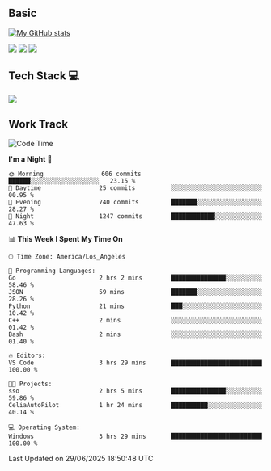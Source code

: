 ## Basic
 
[![My GitHub stats](https://github-readme-stats.vercel.app/api?username=Zzhihon&show_icons=true&theme=purple)](https://github.com/Zzhihon)
 
 [![](https://img.shields.io/badge/website-4493f8?style=for-the-badge&logo=About.me&logoColor=purple)](https://tatakal.com/)
 [![](https://img.shields.io/badge/RSS-4493f8?style=for-the-badge&logo=rss&logoColor=purple)](https://tatakal.com/feed/)
 [![](https://img.shields.io/badge/Email-4493f8?style=for-the-badge&logo=gmail&logoColor=purple)](mailto:bt1q@tatakal.com)

## Tech Stack 💻

<a href="https://skillicons.dev">
  <img src="https://skillicons.dev/icons?i=py,html,css,javascript,bash,java,vue,go,nodejs,cpp" />
</a>

</br>

## Work Track

<!--START_SECTION:waka-->
![Code Time](http://img.shields.io/badge/Code%20Time-419%20hrs%2034%20mins-blue)

**I'm a Night 🦉** 

```text
🌞 Morning                606 commits         ██████░░░░░░░░░░░░░░░░░░░   23.15 % 
🌆 Daytime                25 commits          ░░░░░░░░░░░░░░░░░░░░░░░░░   00.95 % 
🌃 Evening                740 commits         ███████░░░░░░░░░░░░░░░░░░   28.27 % 
🌙 Night                  1247 commits        ████████████░░░░░░░░░░░░░   47.63 % 
```


📊 **This Week I Spent My Time On** 

```text
🕑︎ Time Zone: America/Los_Angeles

💬 Programming Languages: 
Go                       2 hrs 2 mins        ███████████████░░░░░░░░░░   58.46 % 
JSON                     59 mins             ███████░░░░░░░░░░░░░░░░░░   28.26 % 
Python                   21 mins             ███░░░░░░░░░░░░░░░░░░░░░░   10.42 % 
C++                      2 mins              ░░░░░░░░░░░░░░░░░░░░░░░░░   01.42 % 
Bash                     2 mins              ░░░░░░░░░░░░░░░░░░░░░░░░░   01.40 % 

🔥 Editors: 
VS Code                  3 hrs 29 mins       █████████████████████████   100.00 % 

🐱‍💻 Projects: 
sso                      2 hrs 5 mins        ███████████████░░░░░░░░░░   59.86 % 
CeliaAutoPilot           1 hr 24 mins        ██████████░░░░░░░░░░░░░░░   40.14 % 

💻 Operating System: 
Windows                  3 hrs 29 mins       █████████████████████████   100.00 % 
```


 Last Updated on 29/06/2025 18:50:48 UTC
<!--END_SECTION:waka-->
